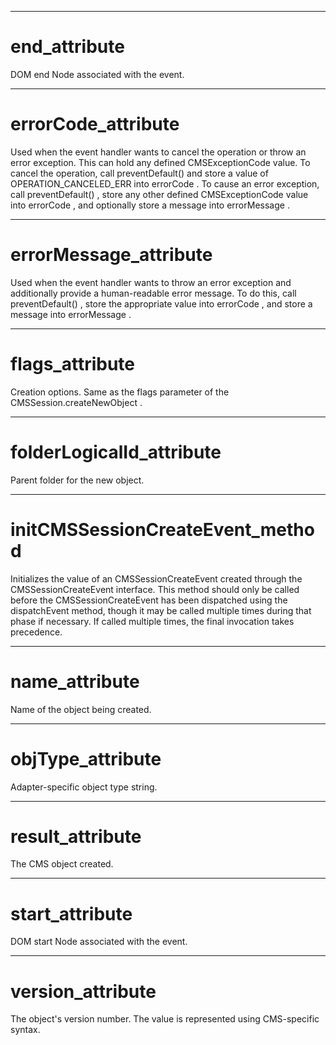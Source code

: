 

---

# end_attribute

DOM end Node associated with the event.



---

# errorCode_attribute

Used when the event handler wants to cancel the operation or throw an error exception. This can hold any defined CMSExceptionCode value. To cancel the operation, call preventDefault() and store a value of OPERATION_CANCELED_ERR into errorCode . To cause an error exception, call preventDefault() , store any other defined CMSExceptionCode value into errorCode , and optionally store a message into errorMessage .



---

# errorMessage_attribute

Used when the event handler wants to throw an error exception and additionally provide a human-readable error message. To do this, call preventDefault() , store the appropriate value into errorCode , and store a message into errorMessage .



---

# flags_attribute

Creation options. Same as the flags parameter of the CMSSession.createNewObject .



---

# folderLogicalId_attribute

Parent folder for the new object.



---

# initCMSSessionCreateEvent_method

Initializes the value of an CMSSessionCreateEvent created through the CMSSessionCreateEvent interface. This method should only be called before the CMSSessionCreateEvent has been dispatched using the dispatchEvent method, though it may be called multiple times during that phase if necessary. If called multiple times, the final invocation takes precedence.



---

# name_attribute

Name of the object being created.



---

# objType_attribute

Adapter-specific object type string.



---

# result_attribute

The CMS object created.



---

# start_attribute

DOM start Node associated with the event.



---

# version_attribute

The object's version number. The value is represented using CMS-specific syntax.